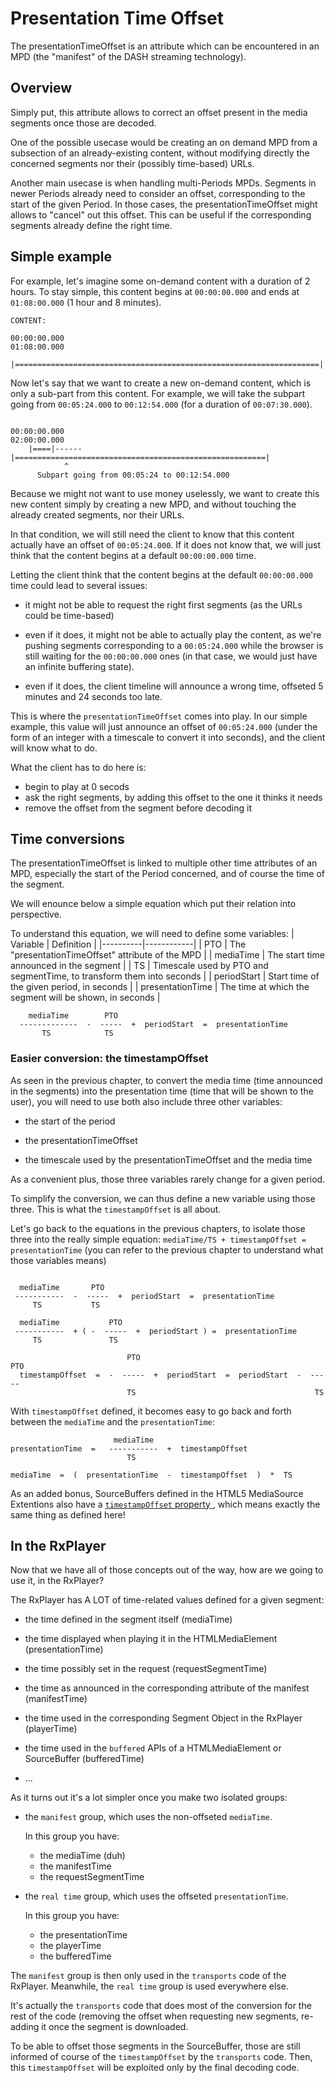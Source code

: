 # Presentation Time Offset

The presentationTimeOffset is an attribute which can be encountered in an MPD
(the "manifest" of the DASH streaming technology).

## Overview

Simply put, this attribute allows to correct an offset present in the media
segments once those are decoded.

One of the possible usecase would be creating an on demand MPD from a subsection
of an already-existing content, without modifying directly the concerned
segments nor their (possibly time-based) URLs.

Another main usecase is when handling multi-Periods MPDs.
Segments in newer Periods already need to consider an offset, corresponding to
the start of the given Period.
In those cases, the presentationTimeOffset might allows to "cancel" out this
offset. This can be useful if the corresponding segments already define the
right time.

## Simple example

For example, let's imagine some on-demand content with a duration of 2 hours.
To stay simple, this content begins at `00:00:00.000` and ends at
`01:08:00.000` (1 hour and 8 minutes).

```
CONTENT:

00:00:00.000                                                        01:08:00.000
    |====================================================================|

```

Now let's say that we want to create a new on-demand content, which is only a
sub-part from this content.
For example, we will take the subpart going from `00:05:24.000` to
`00:12:54.000` (for a duration of `00:07:30.000`).

```

00:00:00.000                                                        02:00:00.000
    |====|------|========================================================|
            ^
      Subpart going from 00:05:24 to 00:12:54.000

```

Because we might not want to use money uselessly, we want to create this new
content simply by creating a new MPD, and without touching the already created
segments, nor their URLs.

In that condition, we will still need the client to know that this content
actually have an offset of `00:05:24.000`. If it does not know that, we will
just think that the content begins at a default `00:00:00.000` time.

Letting the client think that the content begins at the default `00:00:00.000`
time could lead to several issues:

- it might not be able to request the right first segments (as the URLs could
  be time-based)

- even if it does, it might not be able to actually play the content, as we're
  pushing segments corresponding to a `00:05:24.000` while the browser is
  still waiting for the `00:00:00.000` ones (in that case, we would just have
  an infinite buffering state).

- even if it does, the client timeline will announce a wrong time, offseted 5
  minutes and 24 seconds too late.

This is where the `presentationTimeOffset` comes into play. In our simple
example, this value will just announce an offset of `00:05:24.000` (under the
form of an integer with a timescale to convert it into seconds), and the client
will know what to do.

What the client has to do here is:

- begin to play at 0 secods
- ask the right segments, by adding this offset to the one it thinks it needs
- remove the offset from the segment before decoding it

## Time conversions

The presentationTimeOffset is linked to multiple other time attributes of an
MPD, especially the start of the Period concerned, and of course the time
of the segment.

We will enounce below a simple equation which put their relation into
perspective.

To understand this equation, we will need to define some variables:
| Variable | Definition |
|----------|------------|
| PTO | The "presentationTimeOffset" attribute of the MPD |
| mediaTime | The start time announced in the segment |
| TS | Timescale used by PTO and segmentTime, to transform them into seconds |
| periodStart | Start time of the given period, in seconds |
| presentationTime | The time at which the segment will be shown, in seconds |

```
    mediaTime        PTO
  -------------  -  -----  +  periodStart  =  presentationTime
       TS            TS
```

### Easier conversion: the timestampOffset

As seen in the previous chapter, to convert the media time (time announced in
the segments) into the presentation time (time that will be shown to the user),
you will need to use both also include three other variables:

- the start of the period

- the presentationTimeOffset

- the timescale used by the presentationTimeOffset and the media time

As a convenient plus, those three variables rarely change for a given period.

To simplify the conversion, we can thus define a new variable using those three.
This is what the `timestampOffset` is all about.

Let's go back to the equations in the previous chapters, to isolate those three
into the really simple equation:
`mediaTime/TS + timestampOffset = presentationTime` (you can refer to the
previous chapter to understand what those variables means)

```

  mediaTime       PTO
 -----------  -  -----  +  periodStart  =  presentationTime
     TS           TS

  mediaTime           PTO
 -----------  + ( -  -----  +  periodStart ) =  presentationTime
     TS               TS

                          PTO                                       PTO
  timestampOffset  =  -  -----  +  periodStart  =  periodStart  -  -----
                          TS                                        TS

```

With `timestampOffset` defined, it becomes easy to go back and forth between
the `mediaTime` and the `presentationTime`:

```
                       mediaTime
presentationTime  =   -----------  +  timestampOffset
                          TS

mediaTime  =  (  presentationTime  -  timestampOffset  )  *  TS

```

As an added bonus, SourceBuffers defined in the HTML5 MediaSource Extentions
also have a [`timestampOffset` property
](https://www.w3.org/TR/media-source/#dom-sourcebuffer-timestampoffset), which
means exactly the same thing as defined here!

## In the RxPlayer

Now that we have all of those concepts out of the way, how are we going to use
it, in the RxPlayer?

The RxPlayer has A LOT of time-related values defined for a given segment:

- the time defined in the segment itself (mediaTime)

- the time displayed when playing it in the HTMLMediaElement
  (presentationTime)

- the time possibly set in the request (requestSegmentTime)

- the time as announced in the corresponding attribute of the manifest
  (manifestTime)

- the time used in the corresponding Segment Object in the RxPlayer
  (playerTime)

- the time used in the `buffered` APIs of a HTMLMediaElement or SourceBuffer
  (bufferedTime)

- ...

As it turns out it's a lot simpler once you make two isolated groups:

- the `manifest` group, which uses the non-offseted `mediaTime`.

  In this group you have:

  - the mediaTime (duh)
  - the manifestTime
  - the requestSegmentTime

- the `real time` group, which uses the offseted `presentationTime`.

  In this group you have:

  - the presentationTime
  - the playerTime
  - the bufferedTime

The `manifest` group is then only used in the `transports` code of the
RxPlayer.
Meanwhile, the `real time` group is used everywhere else.

It's actually the `transports` code that does most of the conversion for the
rest of the code (removing the offset when requesting new segments, re-adding it
once the segment is downloaded.

To be able to offset those segments in the SourceBuffer, those are still
informed of course of the `timestampOffset` by the `transports` code.
Then, this `timestampOffset` will be exploited only by the final decoding
code.
